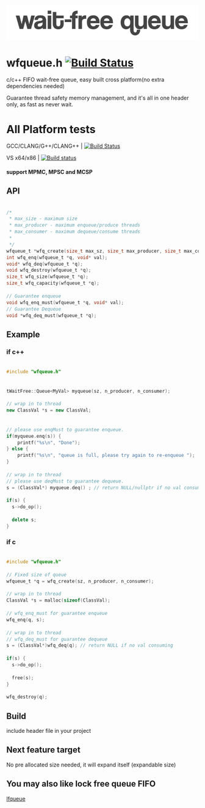 <p align="left"><img src="wfqueue_logo.png" alt="wfqueue logo" /></p>

# wfqueue.h [![Build Status](https://travis-ci.org/Taymindis/wfqueue.svg?branch=master)](https://travis-ci.org/Taymindis/wfqueue)

c/c++ FIFO wait-free queue, easy built cross platform(no extra dependencies needed) 

Guarantee thread safety memory management, and it's all in one header only, as fast as never wait.


# All Platform tests

GCC/CLANG/G++/CLANG++ | [![Build Status](https://travis-ci.org/Taymindis/wfqueue.svg?branch=master)](https://travis-ci.org/Taymindis/wfqueue)

VS x64/x86 | [![Build status](https://ci.appveyor.com/api/projects/status/k8rwm0cyfd4tq481?svg=true)](https://ci.appveyor.com/project/Taymindis/wfqueue)

#### support MPMC, MPSC and MCSP

## API 
```c

/*
 * max_size - maximum size
 * max_producer - maximum enqueue/produce threads 
 * max_consumer - maximum dequeue/consume threads 
 *
 */
wfqueue_t *wfq_create(size_t max_sz, size_t max_producer, size_t max_consumer);
int wfq_enq(wfqueue_t *q, void* val);
void* wfq_deq(wfqueue_t *q);
void wfq_destroy(wfqueue_t *q);
size_t wfq_size(wfqueue_t *q);
size_t wfq_capacity(wfqueue_t *q);

// Guarantee enqueue 
void wfq_enq_must(wfqueue_t *q, void* val);
// Guarantee Dequeue
void *wfq_deq_must(wfqueue_t *q);

```


## Example

### if c++

```c++

#include "wfqueue.h"


tWaitFree::Queue<MyVal> myqueue(sz, n_producer, n_consumer);

// wrap in to thread
new ClassVal *s = new ClassVal;


// please use enqMust to guarantee enqueue.
if(myqueue.enq(s)) {
	printf("%s\n", "Done");
} else {
	printf("%s\n", "queue is full, please try again to re-enqueue ");
}

// wrap in to thread
// please use deqMust to guarantee dequeue.
s = (ClassVal*) myqueue.deq() ; // return NULL/nullptr if no val consuming

if(s) {
  s->do_op();

  delete s;
}


```

### if c

```c

#include "wfqueue.h"

// Fixed size of queue
wfqueue_t *q = wfq_create(sz, n_producer, n_consumer); 

// wrap in to thread
ClassVal *s = malloc(sizeof(ClassVal);

// wfq_enq_must for guarantee enqueue
wfq_enq(q, s);

// wrap in to thread
// wfq_deq_must for guarantee dequeue
s = (ClassVal*)wfq_deq(q); // return NULL if no val consuming

if(s) {
  s->do_op();

  free(s);
}

wfq_destroy(q);

```

## Build

include header file in your project

## Next feature target

No pre allocated size needed, it will expand itself (expandable size)

## You may also like lock free queue FIFO

[lfqueue](https://github.com/Taymindis/lfqueue)
